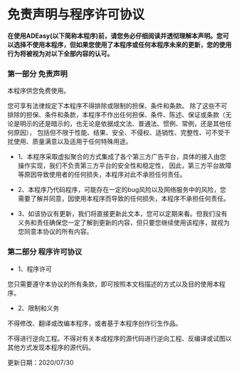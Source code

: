 # 免责声明与程序许可协议

**在使用ADEasy(以下简称本程序)前，请您务必仔细阅读并透彻理解本声明。您可以选择不使用本程序，但如果您使用了本程序或任何本程序未来的更新，您的使用行为将被视为对以下全部内容的认可。**

### 第一部分 免责声明

本程序供您免费使用。

您可享有法律规定下本程序不得排除或限制的担保、条件和条款。
除了这些不可排除的担保、条件和条款，本程序不作出任何担保、条件、陈述、保证或条款（无论是明示的还是暗示的，也无论是依据成文法、普通法、惯例、常例，还是其他任何原因），
包括但不限于性能、结果、安全、不侵权、适销性、完整性、可不受干扰使用、质量满意以及适用于任何特殊用途。

- 1、本程序采取虚拟聚合的方式集成了各个第三方广告平台，具体的接入由您操作实现，我们不负责第三方平台的安全性和稳定性，
因此，第三方平台故障等原因导致使用者的任何损失，本程序对此不承担任何责任。

- 2、本程序乃代码程序，可能存在一定的bug风险以及网络服务中的风险，您需要了解并同意，因使用本程序而导致的任何损失，本程序不承担任何责任。

- 3、如该协议有更新，我们将直接更新此文本，您可以定期来看。但我们没有义务和责任确保您一定了解到更新的内容，但只要您继续使用该程序，就视为您同意本协议的所有内容。

### 第二部分 程序许可协议

- 1、程序许可

您只需要遵守本协议的所有条款，即可按照本文档描述的方式以及目的使用本程序。

- 2、限制和义务

不得修改、翻译或改编本程序，或者基于本程序创作衍生作品。

不得进行逆向工程。不得对有关本成程序的源代码进行逆向工程、反编译或试图以其他方式发现本程序的源代码。

更新日期：2020/07/30







